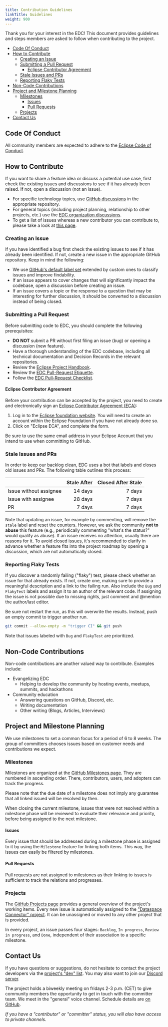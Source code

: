 ```yaml
---
title: Contribution Guidelines
linkTitle: Guidelines
weight: 900
---
```


Thank you for your interest in the EDC! This document provides guidelines and steps members are asked to follow when
contributing to the project.

<!-- TOC -->
  * [Code Of Conduct](#code-of-conduct)
  * [How to Contribute](#how-to-contribute)
    * [Creating an Issue](#creating-an-issue)
    * [Submitting a Pull Request](#submitting-a-pull-request)
      * [Eclipse Contributor Agreement](#eclipse-contributor-agreement)
    * [Stale Issues and PRs](#stale-issues-and-prs)
    * [Reporting Flaky Tests](#reporting-flaky-tests)
  * [Non-Code Contributions](#non-code-contributions)
  * [Project and Milestone Planning](#project-and-milestone-planning)
    * [Milestones](#milestones)
      * [Issues](#issues)
      * [Pull Requests](#pull-requests)
    * [Projects](#projects)
  * [Contact Us](#contact-us)
<!-- TOC -->

## Code Of Conduct

All community members are expected to adhere to
the [Eclipse Code of Conduct](https://www.eclipse.org/org/documents/Community_Code_of_Conduct.php").

## How to Contribute

If you want to share a feature idea or discuss a potential use case, first check the existing issues and discussions to
see if it has already been raised. If not, open a discussion (not an issue).

- For specific technology topics, use [GitHub discussions](https://github.com/features/discussions)
  in the appropriate repository.
- For general topics (including project planning, relationship to other projects, etc.) use the [EDC
  organization discussions](https://github.com/orgs/eclipse-edc/discussions).
- To get a list of issues whereas a new contributor you can contribute to, please take a look at
  [this page](https://github.com/search?q=org%3Aeclipse-edc+label%3A%22good+first+issue%22+state%3Aopen&type=issues&ref=advsearch). 

### Creating an Issue

If you have identified a bug first check the existing issues to see if it has already been identified. If not, create
a new issue in the appropriate GitHub repository. Keep in mind the following:

- We
  use [GitHub's default label set](https://docs.github.com/en/issues/using-labels-and-milestones-to-track-work/managing-labels)
  extended by custom ones to classify issues and improve findability.
- If an issue appears to cover changes that will significantly impact the codebase, open a discussion before creating an
  issue.
- If an issue covers a topic or the response to a question that may be interesting for further discussion, it should be
  converted to a discussion instead of being closed.

### Submitting a Pull Request

Before submitting code to EDC, you should complete the following prerequisites:

* **DO NOT** submit a PR without first filing an issue (bug) or opening a discussion (new feature).
* Have a thorough understanding of the EDC codebase, including all technical documentation and Decision Records in the
  relevant repositories.
* Review the [Eclipse Project Handbook](https://www.eclipse.org/projects/handbook/#contributing).
* Review the [EDC Pull-Request Etiquette](pr-etiquette).
* Follow the [EDC Pull-Request Checklist](pr-checklist).

#### Eclipse Contributor Agreement

Before your contribution can be accepted by the project, you need to create and electronically sign
an [Eclipse Contributor Agreement (ECA)](http://www.eclipse.org/legal/ecafaq.php):

1. Log in to the [Eclipse foundation website](https://accounts.eclipse.org/user/login/). You will
   need to create an account within the Eclipse Foundation if you have not already done so.
2. Click on "Eclipse ECA", and complete the form.

Be sure to use the same email address in your Eclipse Account that you intend to use when committing to GitHub.


### Stale Issues and PRs

In order to keep our backlog clean, EDC uses a bot that labels and closes old issues and PRs. The following table
outlines this process:

|                        | Stale After | Closed After Stale |
|:-----------------------|------------:|-------------------:|
| Issue without assignee |     14 days |             7 days |
| Issue with assignee    |     28 days |             7 days |
| PR                     |      7 days |             7 days |

Note that updating an issue, for example by commenting, will remove the `stale` label and reset the counters. However,
we ask the community **not to abuse** this feature (e.g., periodically commenting "what's the status?" would qualify as
abuse). If an issue receives no attention, usually there are reasons for it. To avoid closed issues, it's recommended to
clarify in advance whether a feature fits into the project roadmap by opening a discussion, which are not automatically
closed.

### Reporting Flaky Tests

If you discover a randomly failing ("flaky") test, please check whether an issue for that already
exists. If not, create one, making sure to provide a meaningful description and a link to the failing run. Also include
the `Bug` and `FlakyTest` labels and assign it to an author of the relevant code. If assigning the issue is not
possible due to missing rights, just comment and @mention the author/last editor.

Be sure not restart the run, as this will overwrite the results. Instead, push an empty commit to trigger another run.

```bash
git commit --allow-empty -m "trigger CI" && git push
```

Note that issues labeled with `Bug` and `FlakyTest` are prioritized.

## Non-Code Contributions

Non-code contributions are another valued way to contribute. Examples include:

- Evangelizing EDC
    - Helping to develop the community by hosting events, meetups, summits, and hackathons
- Community education
    - Answering questions on GitHub, Discord, etc.
    - Writing documentation
    - Other writing (Blogs, Articles, Interviews)

## Project and Milestone Planning

We use milestones to set a common focus for a period of 6 to 8 weeks. The group of committers chooses issues based on
customer needs and contributions we expect.

### Milestones

Milestones are organized at the [GitHub Milestones page](https://github.com/eclipse-edc/Connector/milestones).
They are numbered in ascending order. There, contributors, users, and adopters can track the progress.

Please note that the due date of a milestone does not imply any guarantee that all linked issued will
be resolved by then.

When closing the current milestone, issues that were not resolved within a milestone phase will be
reviewed to evaluate their relevance and priority, before being assigned to the next milestone.

#### Issues

Every issue that should be addressed during a milestone phase is assigned to it by using the
`Milestone` feature for linking both items. This way, the issues can easily be filtered by
milestones.

#### Pull Requests

Pull requests are not assigned to milestones as their linking to issues is sufficient to track
the relations and progresses.

### Projects

The [GitHub Projects page](https://github.com/eclipse-edc/Connector/projects)
provides a general overview of the project's working items. Every new issue is automatically assigned
to the ["Dataspace Connector" project](https://github.com/orgs/eclipse-edc/projects/3).
It can be unassigned or moved to any other project that is provided.

In every project, an issue passes four stages: `Backlog`, `In progress`, `Review in progress`, and `Done`,
independent of their association to a specific milestone.

## Contact Us

If you have questions or suggestions, do not hesitate to contact the project developers via
the [project's "dev" list](https://dev.eclipse.org/mailman/listinfo/edc-dev). You may also want to join
our [Discord server](https://discord.gg/n4sD9qtjMQ).

The project holds a biweekly meeting on fridays 2-3 p.m. (CET) to give community members the
opportunity to get in touch with the committer team. We meet in the "general" voice channel.
Schedule details are [on GitHub](https://github.com/eclipse-edc/Connector/discussions/1303).

_If you have a "contributor" or "committer" status, you will also have access to private channels._
